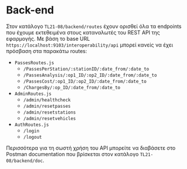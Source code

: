 # Back-end

Στον κατάλογο `TL21-08/backend/routes` έχουν ορισθεί όλα τα endpoints που έχουμε εκτεθειμένα στους καταναλωτές του REST API της εφαρμογής. Με βάση το base URL `https://localhost:9103/interoperability/api` μπορεί κανείς να έχει πρόσβαση στα παρακάτω routes:

-   `PassesRoutes.js`
    -   `/PassesPerStation/:stationID/:date_from/:date_to`
    -   `/PassesAnalysis/:op1_ID/:op2_ID/:date_from/:date_to`
    -   `/PassesCost/:op1_ID/:op2_ID/:date_from/:date_to`
    -   `/ChargesBy/:op_ID/:date_from/:date_to`
-   `AdminRoutes.js`
    -   `/admin/healthcheck`
    -   `/admin/resetpasses`
    -   `/admin/resetstations`
    -   `/admin/resetvehicles`
-   `AuthRoutes.js`
    -   `/login`
    -   `/logout`

Περισσότερα για τη σωστή χρήση του API μπορείτε να διαβάσετε στο Postman documentation που βρίσκεται στον κατάλογο `TL21-08/backend/doc`.
